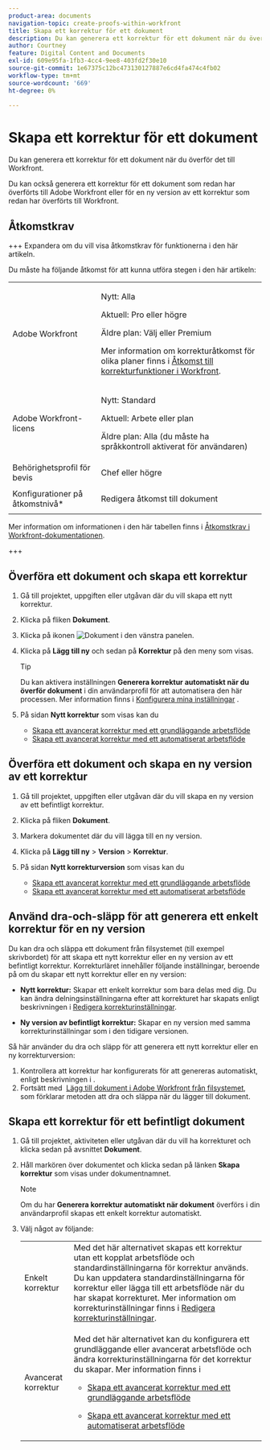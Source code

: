 ```yaml
---
product-area: documents
navigation-topic: create-proofs-within-workfront
title: Skapa ett korrektur för ett dokument
description: Du kan generera ett korrektur för ett dokument när du överför det till Workfront. Du kan också generera ett korrektur för ett dokument som redan har överförts till Adobe Workfront eller för en ny version av ett korrektur som redan har överförts till Workfront.
author: Courtney
feature: Digital Content and Documents
exl-id: 609e95fa-1fb3-4cc4-9ee8-403fd2f30e10
source-git-commit: 1e67375c12bc473130127887e6cd4fa474c4fb02
workflow-type: tm+mt
source-wordcount: '669'
ht-degree: 0%

---
```


# Skapa ett korrektur för ett dokument

<!-- Audited: 1/2024 -->

Du kan generera ett korrektur för ett dokument när du överför det till Workfront.

Du kan också generera ett korrektur för ett dokument som redan har överförts till Adobe Workfront eller för en ny version av ett korrektur som redan har överförts till Workfront.

<!--
If a proof fails to generate after following the steps described in the following sections, see [Troubleshoot proof creation failures](../../../review-and-approve-work/proofing/tips-tricks-and-troubleshooting/troubleshooting-proof-creation-failures.md).
-->

## Åtkomstkrav

+++ Expandera om du vill visa åtkomstkrav för funktionerna i den här artikeln.

Du måste ha följande åtkomst för att kunna utföra stegen i den här artikeln:

<table style="table-layout:auto"> 
 <col> 
 <col> 
 <tbody> 
  <tr> 
   <td role="rowheader">Adobe Workfront</td> 
   <td> 
   <p>Nytt: Alla </p>
   <p>Aktuell: Pro eller högre</p> <p>Äldre plan: Välj eller Premium</p> <p>Mer information om korrekturåtkomst för olika planer finns i <a href="/help/quicksilver/administration-and-setup/manage-workfront/configure-proofing/access-to-proofing-functionality.md" class="MCXref xref">Åtkomst till korrekturfunktioner i Workfront</a>.</p> </td> 
  </tr> 
  <tr> 
   <td role="rowheader">Adobe Workfront-licens</td> 
   <td> 
   <p>Nytt: Standard</p>
   <p>Aktuell: Arbete eller plan</p> <p>Äldre plan: Alla (du måste ha språkkontroll aktiverat för användaren)</p> </td> 
  </tr> 
  <tr> 
   <td role="rowheader">Behörighetsprofil för bevis </td> 
   <td>Chef eller högre</td> 
  </tr> 
  <tr> 
   <td role="rowheader">Konfigurationer på åtkomstnivå*</td> 
   <td> <p>Redigera åtkomst till dokument</p> </td> 
  </tr> 
 </tbody> 
</table>

Mer information om informationen i den här tabellen finns i [Åtkomstkrav i Workfront-dokumentationen](/help/quicksilver/administration-and-setup/add-users/access-levels-and-object-permissions/access-level-requirements-in-documentation.md).

+++

## Överföra ett dokument och skapa ett korrektur

1. Gå till projektet, uppgiften eller utgåvan där du vill skapa ett nytt korrektur.
1. Klicka på fliken **Dokument**.
1. Klicka på ikonen ![Dokument](assets/document-icon.png) i den vänstra panelen.
1. Klicka på **Lägg till ny** och sedan på **Korrektur** på den meny som visas.

   >[!TIP]
   >
   >Du kan aktivera inställningen **Generera korrektur automatiskt när du överför dokument** i din användarprofil för att automatisera den här processen. Mer information finns i [Konfigurera mina inställningar](../../../workfront-basics/manage-your-account-and-profile/configuring-your-user-profile/configure-my-settings.md) .

1. På sidan **Nytt korrektur** som visas kan du

   * [Skapa ett avancerat korrektur med ett grundläggande arbetsflöde](../../../review-and-approve-work/proofing/creating-proofs-within-workfront/configure-basic-proof-workflow.md)
   * [Skapa ett avancerat korrektur med ett automatiserat arbetsflöde](../../../review-and-approve-work/proofing/creating-proofs-within-workfront/create-automated-proof-workflow.md)

## Överföra ett dokument och skapa en ny version av ett korrektur

1. Gå till projektet, uppgiften eller utgåvan där du vill skapa en ny version av ett befintligt korrektur.
1. Klicka på fliken **Dokument**.
1. Markera dokumentet där du vill lägga till en ny version.
1. Klicka på **Lägg till ny** > **Version** > **Korrektur**.
1. På sidan **Nytt korrekturversion** som visas kan du

   * [Skapa ett avancerat korrektur med ett grundläggande arbetsflöde](../../../review-and-approve-work/proofing/creating-proofs-within-workfront/configure-basic-proof-workflow.md)
   * [Skapa ett avancerat korrektur med ett automatiserat arbetsflöde](../../../review-and-approve-work/proofing/creating-proofs-within-workfront/create-automated-proof-workflow.md)

## Använd dra-och-släpp för att generera ett enkelt korrektur för en ny version

Du kan dra och släppa ett dokument från filsystemet (till exempel skrivbordet) för att skapa ett nytt korrektur eller en ny version av ett befintligt korrektur. Korrekturläret innehåller följande inställningar, beroende på om du skapar ett nytt korrektur eller en ny version:

* **Nytt korrektur:** Skapar ett enkelt korrektur som bara delas med dig. Du kan ändra delningsinställningarna efter att korrekturet har skapats enligt beskrivningen i [Redigera korrekturinställningar](../../../review-and-approve-work/proofing/managing-proofs-within-workfront/edit-proof-settings.md).

* **Ny version av befintligt korrektur:** Skapar en ny version med samma korrekturinställningar som i den tidigare versionen.

Så här använder du dra och släpp för att generera ett nytt korrektur eller en ny korrekturversion:

1. Kontrollera att korrektur har konfigurerats för att genereras automatiskt, enligt beskrivningen i .
1. Fortsätt med  [Lägg till dokument i Adobe Workfront från filsystemet](../../../documents/adding-documents-to-workfront/add-documents-from-file-system.md), som förklarar metoden att dra och släppa när du lägger till dokument. 

## Skapa ett korrektur för ett befintligt dokument

1. Gå till projektet, aktiviteten eller utgåvan där du vill ha korrekturet och klicka sedan på avsnittet **Dokument**.
1. Håll markören över dokumentet och klicka sedan på länken **Skapa korrektur** som visas under dokumentnamnet.

   >[!NOTE]
   >
   >Om du har **Generera korrektur automatiskt när dokument** överförs i din användarprofil skapas ett enkelt korrektur automatiskt.

1. Välj något av följande:

   <table style="table-layout:auto"> 
    <col> 
    <col> 
    <tbody> 
     <tr> 
      <td role="rowheader">Enkelt korrektur</td> 
      <td>Med det här alternativet skapas ett korrektur utan ett kopplat arbetsflöde och standardinställningarna för korrektur används. Du kan uppdatera standardinställningarna för korrektur eller lägga till ett arbetsflöde när du har skapat korrekturet. Mer information om korrekturinställningar finns i <a href="../../../review-and-approve-work/proofing/managing-proofs-within-workfront/edit-proof-settings.md" class="MCXref xref">Redigera korrekturinställningar</a>.</td> 
     </tr> 
     <tr> 
      <td role="rowheader">Avancerat korrektur</td> 
      <td> <p>Med det här alternativet kan du konfigurera ett grundläggande eller avancerat arbetsflöde och ändra korrekturinställningarna för det korrektur du skapar. Mer information finns i </p> 
       <ul> 
        <li> <p><a href="../../../review-and-approve-work/proofing/creating-proofs-within-workfront/configure-basic-proof-workflow.md" class="MCXref xref">Skapa ett avancerat korrektur med ett grundläggande arbetsflöde</a> </p> </li> 
        <li> <p><a href="../../../review-and-approve-work/proofing/creating-proofs-within-workfront/create-automated-proof-workflow.md" class="MCXref xref">Skapa ett avancerat korrektur med ett automatiserat arbetsflöde</a> </p> </li> 
       </ul> </td> 
     </tr> 
    </tbody> 
   </table>
